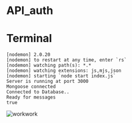 # API_auth

# Terminal
```
[nodemon] 2.0.20
[nodemon] to restart at any time, enter `rs`
[nodemon] watching path(s): *.*
[nodemon] watching extensions: js,mjs,json
[nodemon] starting `node start index.js`
Server is running at port 3000
Mongoose connected
Connected to Database..
Ready for messages
true
```
![workwork](https://user-images.githubusercontent.com/74762082/230122262-6bdb0a4b-1375-4ae2-ad08-4e13e04fe7f5.gif)
